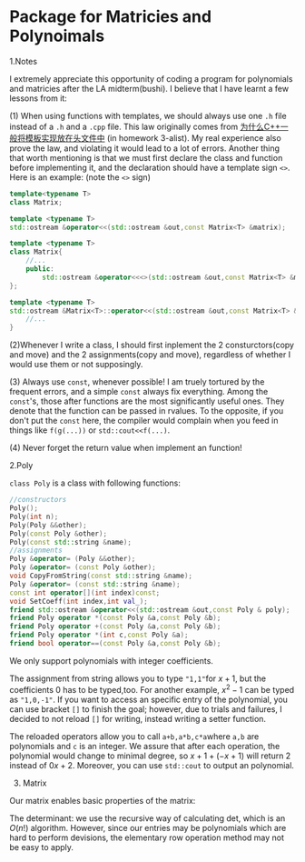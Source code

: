 # Package for Matricies and Polynoimals

1.Notes

I extremely appreciate this opportunity of coding a program for polynomials and matricies after the LA midterm(bushi). I believe that I have learnt a few lessons from it:

(1) When using functions with templates, we should always use one `.h` file instead of a `.h` and a `.cpp` file. This law originally comes from [为什么C++一般将模板实现放在头文件中](https://www.cnblogs.com/zpcdbky/p/16329886.html) (in homework 3-alist). My real experience also prove the law, and violating it would lead to a lot of errors. Another thing that worth mentioning is that we must first declare the class and function before implementing it, and the declaration should have a template sign `<>`. Here is an example: (note the `<>` sign)
```cpp
template<typename T>
class Matrix;

template <typename T>
std::ostream &operator<<(std::ostream &out,const Matrix<T> &matrix);

template <typename T>
class Matrix{
    //...
    public:
        std::ostream &operator<<<>(std::ostream &out,const Matrix<T> &matrix);
};

template <typename T>
std::ostream &Matrix<T>::operator<<(std::ostream &out,const Matrix<T> &matrix){
    //...
}
```

(2)Whenever I write a class, I should first inplement the 2 consturctors(copy and move) and the 2 assignments(copy and move), regardless of whether I would use them or not supposingly.

(3) Always use `const`, whenever possible! I am truely tortured by the frequent errors, and a simple `const` always fix everything. Among the `const`'s, those after functions are the most significantly useful ones. They denote that the function can be passed in rvalues. To the opposite, if you don't put the `const` here, the compiler would complain when you feed in things like `f(g(...))` or `std::cout<<f(...)`.

(4) Never forget the return value when implement an function!


2.Poly

`class Poly` is a class with following functions:
```cpp
//constructors
Poly();
Poly(int n);
Poly(Poly &&other);
Poly(const Poly &other);
Poly(const std::string &name);
//assignments 
Poly &operator= (Poly &&other);
Poly &operator= (const Poly &other);
void CopyFromString(const std::string &name);
Poly &operator= (const std::string &name);
const int operator[](int index)const; 
void SetCoeff(int index,int val_);
friend std::ostream &operator<<(std::ostream &out,const Poly & poly);
friend Poly operator *(const Poly &a,const Poly &b);
friend Poly operator +(const Poly &a,const Poly &b);
friend Poly operator *(int c,const Poly &a);
friend bool operator==(const Poly &a,const Poly &b);
```
We only support polynomials with integer coefficients.

The assignment from string allows you to type `"1,1"`for $x+1$, but the coefficients 0 has to be typed,too. For another example, $x^2-1$ can be typed as `"1,0,-1"`. If you want to access an specific entry of the polynomial, you can use bracket `[]` to finish the goal; however, due to trials and failures, I decided to not reload `[]` for writing, instead writing a setter function.

The reloaded operators allow you to call `a+b,a*b,c*a`where `a,b` are polynomials and `c` is an integer. We assure that after each operation, the polynomial would change to minimal degree, so $x+1+(-x+1)$ will return $2$ instead of $0x+2$. Moreover, you can use `std::cout` to output an polynomial.

3. Matrix

Our matrix enables basic properties of the matrix:

The determinant: we use the recursive way of calculating det, which is an $O(n!)$ algorithm. However, since our entries may be polynomials which are hard to perform devisions, the elementary row operation method may not be easy to apply.